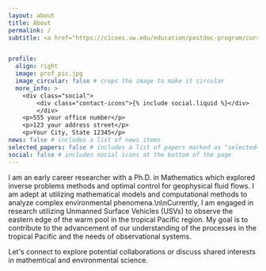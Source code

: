 ```yaml
---
layout: about
title: About
permalink: /
subtitle: <a href="https://cicoes.uw.edu/education/postdoc-program/current-postdoctoral-researchers/">University of Washington</a>, <a href="https://www.pmel.noaa.gov/ocs/people">NOAA Pacific Marine Environment Laboratory</a> <i>He hiringa hangarau, he oranga tangata.</i>


profile:
  align: right
  image: prof_pic.jpg
  image_circular: false # crops the image to make it circular
  more_info: >
    <div class="social">
        <div class="contact-icons">{% include social.liquid %}</div>
        </div>
    <p>555 your office number</p>
    <p>123 your address street</p>
    <p>Your City, State 12345</p>
news: false # includes a list of news items
selected_papers: false # includes a list of papers marked as "selected={true}"
social: false # includes social icons at the bottom of the page
---
```


I am an early career researcher with a Ph.D. in Mathematics which explored inverse problems methods and optimal control for geophysical fluid flows. I am adept at utilizing mathematical models and computational methods to analyze complex environmental phenomena.\n\nCurrently, I am engaged in research utilizing Unmanned Surface Vehicles (USVs) to observe the eastern edge of the warm pool in the tropical Pacific region. My goal is to contribute to the advancement of our understanding of the processes in the tropical Pacific and the needs of observational systems.

Let's connect to explore potential collaborations or discuss shared interests in mathemtical and environmental science.
